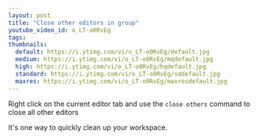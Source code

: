 ```yaml
---
layout: post
title: "Close other editors in group"
youtube_video_id: o_LT-o0RvEg
tags:
thumbnails:
  default: https://i.ytimg.com/vi/o_LT-o0RvEg/default.jpg
  medium: https://i.ytimg.com/vi/o_LT-o0RvEg/mqdefault.jpg
  high: https://i.ytimg.com/vi/o_LT-o0RvEg/hqdefault.jpg
  standard: https://i.ytimg.com/vi/o_LT-o0RvEg/sddefault.jpg
  maxres: https://i.ytimg.com/vi/o_LT-o0RvEg/maxresdefault.jpg
---
```


Right click on the current editor tab and use the `close others` command to close all other editors

It's one way to quickly clean up your workspace.